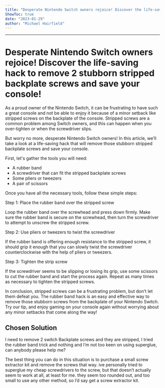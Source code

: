 ```yaml
---
title: "Desperate Nintendo Switch owners rejoice! Discover the life-saving hack to remove 2 stubborn stripped backplate screws and save your console!"
ShowToc: true 
date: "2023-01-29"
author: "Michael Hairfield"
---
```

*****
# Desperate Nintendo Switch owners rejoice! Discover the life-saving hack to remove 2 stubborn stripped backplate screws and save your console!

As a proud owner of the Nintendo Switch, it can be frustrating to have such a great console and not be able to enjoy it because of a minor setback like stripped screws on the backplate of the console. Stripped screws are a common problem among Switch owners, and this can happen when you over-tighten or when the screwdriver slips.

But worry no more, desperate Nintendo Switch owners! In this article, we’ll take a look at a life-saving hack that will remove those stubborn stripped backplate screws and save your console.

First, let's gather the tools you will need:

- A rubber band
- A screwdriver that can fit the stripped backplate screws
- Some pliers or tweezers
- A pair of scissors

Once you have all the necessary tools, follow these simple steps:

Step 1: Place the rubber band over the stripped screw

Loop the rubber band over the screwhead and press down firmly. Make sure the rubber band is secure on the screwhead, then turn the screwdriver to attempt to unscrew the stripped screw.

Step 2: Use pliers or tweezers to twist the screwdriver

If the rubber band is offering enough resistance to the stripped screw, it should grip it enough that you can slowly twist the screwdriver counterclockwise with the help of pliers or tweezers.

Step 3: Tighten the strip screw

If the screwdriver seems to be slipping or losing its grip, use some scissors to cut the rubber band and start the process again. Repeat as many times as necessary to tighten the stripped screws.

In conclusion, stripped screws can be a frustrating problem, but don't let them defeat you. The rubber band hack is an easy and effective way to remove those stubborn screws from the backplate of your Nintendo Switch. Try our tip, and enjoy gaming on your console again without worrying about any minor setbacks that come along the way!


## Chosen Solution
 I need to remove 2  switch Backplate screws and they are stripped, I tried the rubber band trick and nothing and I’m not too keen on using superglue, can anybody please help me?

 The best thing you can do in this situation is to purchase a small screw extractor kit and remove the screws that way. 
ive personally tried to superglue my cheap screwdrivers to the screw, but that doesn’t actually seem to work at all, at least for me. 
they seem too rounded out, and too small to use any other method, so I’d say get a screw extractor kit.




